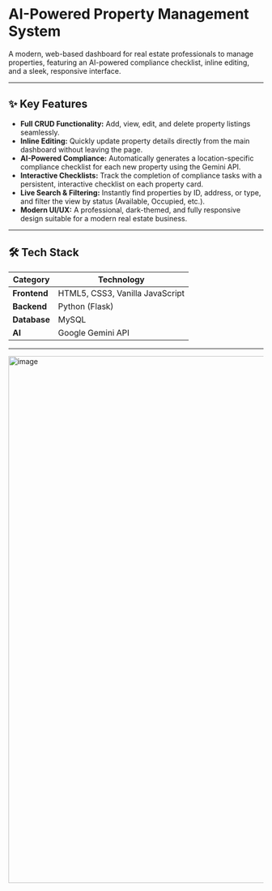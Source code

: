 # AI-Powered Property Management System

A modern, web-based dashboard for real estate professionals to manage properties, featuring an AI-powered compliance checklist, inline editing, and a sleek, responsive interface.

---

## ✨ Key Features

* **Full CRUD Functionality:** Add, view, edit, and delete property listings seamlessly.
* **Inline Editing:** Quickly update property details directly from the main dashboard without leaving the page.
* **AI-Powered Compliance:** Automatically generates a location-specific compliance checklist for each new property using the Gemini API.
* **Interactive Checklists:** Track the completion of compliance tasks with a persistent, interactive checklist on each property card.
* **Live Search & Filtering:** Instantly find properties by ID, address, or type, and filter the view by status (Available, Occupied, etc.).
* **Modern UI/UX:** A professional, dark-themed, and fully responsive design suitable for a modern real estate business.

---

## 🛠️ Tech Stack

| Category      | Technology                                    |
| ------------- | --------------------------------------------- |
| **Frontend** | HTML5, CSS3, Vanilla JavaScript               |
| **Backend** | Python (Flask)                                |
| **Database** | MySQL                                         |
| **AI** | Google Gemini API                             |

---
<img width="1910" height="1040" alt="image" src="https://github.com/user-attachments/assets/a40b343d-6dad-4504-9e80-e0e6cf961819" />
